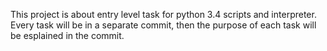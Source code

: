 This project is about entry level task for python 3.4 scripts and interpreter. Every task will be in a separate commit, then the purpose of each task will be esplained in the commit.